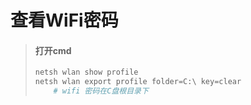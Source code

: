 # 查看WiFi密码

> #### 打开cmd
>
> ```python
> netsh wlan show profile
> netsh wlan export profile folder=C:\ key=clear
>     # wifi 密码在C盘根目录下
> ```
>
> 


